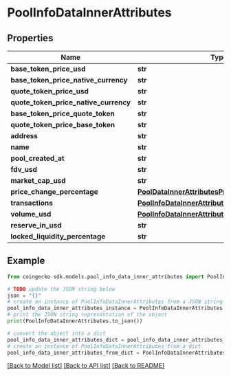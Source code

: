 # PoolInfoDataInnerAttributes


## Properties

Name | Type | Description | Notes
------------ | ------------- | ------------- | -------------
**base_token_price_usd** | **str** |  | [optional] 
**base_token_price_native_currency** | **str** |  | [optional] 
**quote_token_price_usd** | **str** |  | [optional] 
**quote_token_price_native_currency** | **str** |  | [optional] 
**base_token_price_quote_token** | **str** |  | [optional] 
**quote_token_price_base_token** | **str** |  | [optional] 
**address** | **str** |  | [optional] 
**name** | **str** |  | [optional] 
**pool_created_at** | **str** |  | [optional] 
**fdv_usd** | **str** |  | [optional] 
**market_cap_usd** | **str** |  | [optional] 
**price_change_percentage** | [**PoolDataInnerAttributesPriceChangePercentage**](PoolDataInnerAttributesPriceChangePercentage.md) |  | [optional] 
**transactions** | [**PoolInfoDataInnerAttributesTransactions**](PoolInfoDataInnerAttributesTransactions.md) |  | [optional] 
**volume_usd** | [**PoolInfoDataInnerAttributesVolumeUsd**](PoolInfoDataInnerAttributesVolumeUsd.md) |  | [optional] 
**reserve_in_usd** | **str** |  | [optional] 
**locked_liquidity_percentage** | **str** |  | [optional] 

## Example

```python
from coingecko-sdk.models.pool_info_data_inner_attributes import PoolInfoDataInnerAttributes

# TODO update the JSON string below
json = "{}"
# create an instance of PoolInfoDataInnerAttributes from a JSON string
pool_info_data_inner_attributes_instance = PoolInfoDataInnerAttributes.from_json(json)
# print the JSON string representation of the object
print(PoolInfoDataInnerAttributes.to_json())

# convert the object into a dict
pool_info_data_inner_attributes_dict = pool_info_data_inner_attributes_instance.to_dict()
# create an instance of PoolInfoDataInnerAttributes from a dict
pool_info_data_inner_attributes_from_dict = PoolInfoDataInnerAttributes.from_dict(pool_info_data_inner_attributes_dict)
```
[[Back to Model list]](../README.md#documentation-for-models) [[Back to API list]](../README.md#documentation-for-api-endpoints) [[Back to README]](../README.md)


